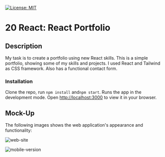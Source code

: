 [![License: MIT](https://img.shields.io/badge/License-MIT-yellow.svg)](https://opensource.org/licenses/MIT)

# 20 React: React Portfolio

## Description

My task is to create a portfolio using new React skills.
This is a simple portfolio, showing some of my skills and projects.
I used React and Tailwind as CSS framework. Also has a functional contact form.

### Installation
Clone the repo, run `npm install` and`npm start`.
Runs the app in the development mode.
Open [http://localhost:3000](http://localhost:3000) to view it in your browser.

## Mock-Up

The following images shows the web application's appearance and functionality:

![web-site](../assets/web-site.png)

![mobile-version](../assets/mobile-version.png)








